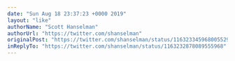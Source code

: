 ```yaml
---
date: "Sun Aug 18 23:37:23 +0000 2019"
layout: "like"
authorName: "Scott Hanselman"
authorUrl: "https://twitter.com/shanselman"
originalPost: "https://twitter.com/shanselman/status/1163233459680055296"
inReplyTo: "https://twitter.com/shanselman/status/1163232878089555968"
---
```

